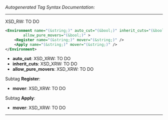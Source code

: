 _Autogenerated Tag Syntax Documentation:_

---
XSD_RW: TO DO

```xml
<Environment name="(&string;)" auto_cut="(&bool;)" inherit_cuts="(&bool;)"
        allow_pure_movers="(&bool;)" >
    <Register name="(&string;)" mover="(&string;)" />
    <Apply name="(&string;)" mover="(&string;)" />
</Environment>
```

-   **auto_cut**: XSD_XRW: TO DO
-   **inherit_cuts**: XSD_XRW: TO DO
-   **allow_pure_movers**: XSD_XRW: TO DO


Subtag **Register**:   

-   **mover**: XSD_XRW: TO DO

Subtag **Apply**:   

-   **mover**: XSD_XRW: TO DO

---
